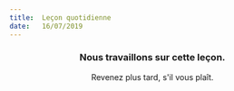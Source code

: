 ```yaml
---
title:  Leçon quotidienne
date:   16/07/2019
---
```


### <center>Nous travaillons sur cette leçon.</center>
<center>Revenez plus tard, s'il vous plaît.</center>